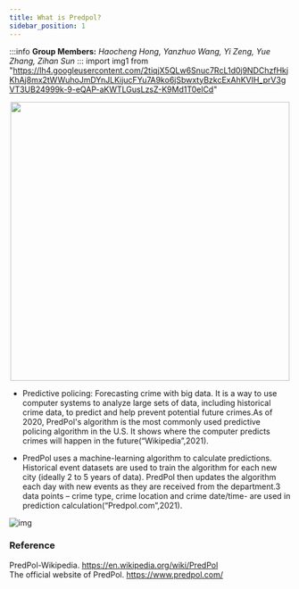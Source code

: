 ```yaml
---
title: What is Predpol?
sidebar_position: 1
---
```

:::info
**Group Members:**
*Haocheng Hong, Yanzhuo Wang, Yi Zeng, Yue Zhang, Zihan Sun*
:::
import img1 from "https://lh4.googleusercontent.com/2tiqjX5QLw6Snuc7RcL1d0j9NDChzfHkjKhAj8mx2tWWuhoJmDYnJLKijucFYu7A9ko6jSbwxtyBzkcExAhKVIH_prV3gVT3UB24999k-9-eQAP-aKWTLGusLzsZ-K9Md1T0elCd"
<div align='center'>
<img
  src={img1} width = "500" height = "500" alt=""/>
</div>

<!-- ![img](https://lh4.googleusercontent.com/2tiqjX5QLw6Snuc7RcL1d0j9NDChzfHkjKhAj8mx2tWWuhoJmDYnJLKijucFYu7A9ko6jSbwxtyBzkcExAhKVIH_prV3gVT3UB24999k-9-eQAP-aKWTLGusLzsZ-K9Md1T0elCd) -->

- Predictive policing: Forecasting crime with big data. It is a way to use computer systems to analyze large sets of data, including historical crime data, to predict and help prevent potential future crimes.As of 2020, PredPol's algorithm is the most commonly used predictive policing algorithm in the U.S. It shows where the computer predicts crimes will happen in the future(“Wikipedia”,2021).



- PredPol uses a machine-learning algorithm to calculate predictions. Historical event datasets are used to train the algorithm for each new city (ideally 2 to 5 years of data). PredPol then updates the algorithm each day with new events as they are received from the department.3 data points – crime type, crime location and crime date/time- are used in prediction calculation(“Predpol.com”,2021).

![img](https://lh6.googleusercontent.com/RJt0sDxt33t9CLdu_miovj2MK42bimjSea3JSnKK4pGOlOYn8Yb0dkA3-goaPitwAu-TAOCtUgmgkUz16bxi0zCamnO7IZwfRwYYturQrq6FwxHI-Jy7ZCdwluId4T4YdP7NIS28)


### Reference

PredPol-Wikipedia. https://en.wikipedia.org/wiki/PredPol   
The official website of PredPol. https://www.predpol.com/

